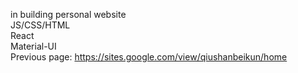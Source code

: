 in building personal website  
JS/CSS/HTML  
React  
Material-UI  
Previous page: https://sites.google.com/view/qiushanbeikun/home  
